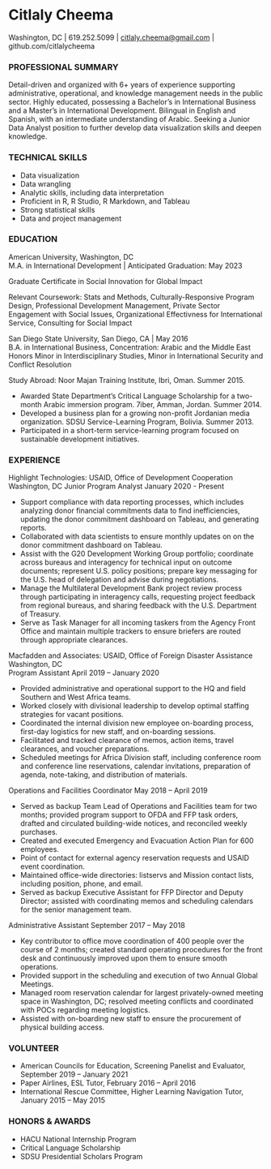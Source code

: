 
# Citlaly Cheema

Washington, DC | 619.252.5099 | citlaly.cheema@gmail.com | github.com/citlalycheema

### PROFESSIONAL SUMMARY

Detail-driven and organized with 6+ years of experience supporting administrative, operational, and knowledge management needs in the public sector. Highly educated, possessing a Bachelor’s in International Business and a Master’s in International Development. Bilingual in English and Spanish, with an intermediate understanding of Arabic. Seeking a Junior Data Analyst position to further develop data visualization skills and deepen knowledge.

### TECHNICAL SKILLS
- Data visualization 	
- Data wrangling
- Analytic skills, including data interpretation 
- Proficient in R, R Studio, R Markdown, and Tableau		
- Strong statistical skills
- Data and project management


### EDUCATION

American University, Washington, DC						   
M.A. in International Development | Anticipated Graduation: May 2023

Graduate Certificate in Social Innovation for Global Impact

Relevant Coursework: Stats and Methods, Culturally-Responsive Program Design, Professional Development Management, Private Sector Engagement with Social Issues, Organizational Effectivness for International Service, Consulting for Social Impact

San Diego State University, San Diego, CA | May 2016					   
B.A. in International Business, Concentration: Arabic and the Middle East				                  
Honors Minor in Interdisciplinary Studies, Minor in International Security and Conflict Resolution

Study Abroad: 
Noor Majan Training Institute, Ibri, Oman. Summer 2015. 
- Awarded State Department’s Critical Language Scholarship for a two-month Arabic immersion program.
7iber, Amman, Jordan. Summer 2014. 
- Developed a business plan for a growing non-profit Jordanian media organization.
SDSU Service-Learning Program, Bolivia. Summer 2013.
- Participated in a short-term service-learning program focused on sustainable development initiatives.
	
### EXPERIENCE

Highlight Technologies: USAID, Office of Development Cooperation		            Washington, DC
Junior Program Analyst	              		                                                            	            January 2020 - Present	
- Support compliance with data reporting processes, which includes analyzing donor financial commitments data to find inefficiencies, updating the donor commitment dashboard on Tableau, and generating reports.
- Collaborated with data scientists to ensure monthly updates on on the donor commitment dashboard on Tableau.
- Assist with the G20 Development Working Group portfolio; coordinate across bureaus and interagency for technical input on outcome documents; represent U.S. policy positions; prepare key messaging for the U.S. head of delegation and advise during negotiations.
- Manage the Multilateral Development Bank project review process through participating in interagency calls, requesting project feedback from regional bureaus, and sharing feedback with the U.S. Department of Treasury.
- Serve as Task Manager for all incoming taskers from the Agency Front Office and maintain multiple trackers to ensure briefers are routed through appropriate clearances.

Macfadden and Associates: USAID, Office of Foreign Disaster Assistance		            Washington, DC	
Program Assistant	              		                                                             	            April 2019 – January 2020	
- Provided administrative and operational support to the HQ and field Southern and West Africa teams.
- Worked closely with divisional leadership to develop optimal staffing strategies for vacant positions.
- Coordinated the internal division new employee on-boarding process, first-day logistics for new staff, and on-boarding sessions.
- Facilitated and tracked clearance of memos, action items, travel clearances, and voucher preparations.
- Scheduled meetings for Africa Division staff, including conference room and conference line reservations, calendar invitations, preparation of agenda, note-taking, and distribution of materials.		
	        
Operations and Facilities Coordinator                                                                	         	             May 2018 – April 2019
- Served as backup Team Lead of Operations and Facilities team for two months; provided program support to OFDA and FFP task orders, drafted and circulated building-wide notices, and reconciled weekly purchases.
- Created and executed Emergency and Evacuation Action Plan for 600 employees.
- Point of contact for external agency reservation requests and USAID event coordination.
- Maintained office-wide directories: listservs and Mission contact lists, including position, phone, and email.
- Served as backup Executive Assistant for FFP Director and Deputy Director; assisted with coordinating memos and scheduling calendars for the senior management team.

Administrative Assistant						        		           September 2017 – May 2018
- Key contributor to office move coordination of 400 people over the course of 2 months; created standard operating procedures for the front desk and continuously improved upon them to ensure smooth operations.
- Provided support in the scheduling and execution of two Annual Global Meetings.
- Managed room reservation calendar for largest privately-owned meeting space in Washington, DC; resolved meeting conflicts and coordinated with POCs regarding meeting logistics. 
- Assisted with on-boarding new staff to ensure the procurement of physical building access.

### VOLUNTEER
- American Councils for Education, Screening Panelist and Evaluator, September 2019 – January 2021
- Paper Airlines, ESL Tutor, February 2016 – April 2016
- International Rescue Committee, Higher Learning Navigation Tutor, January 2015 – May 2015

### HONORS & AWARDS
- HACU National Internship Program		
- Critical Language Scholarship
- SDSU Presidential Scholars Program

